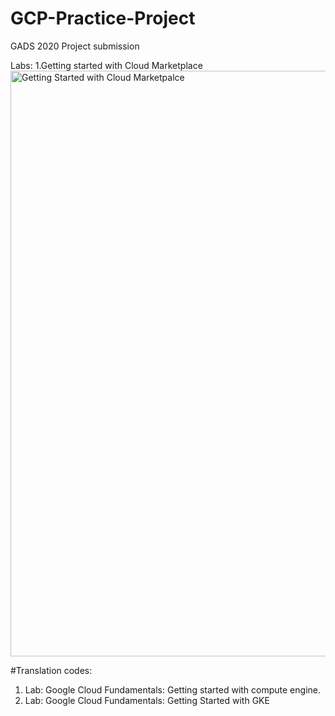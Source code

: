 # GCP-Practice-Project
GADS 2020 Project submission

Labs:
1.Getting started with Cloud Marketplace
<img width="937" alt="Getting Started with Cloud Marketpalce" src="https://user-images.githubusercontent.com/54111426/92787497-73708d00-f3a9-11ea-93db-22a9bfff9415.png">



#Translation codes:
   1. Lab: Google Cloud Fundamentals: Getting started with compute engine.
   2. Lab: Google Cloud Fundamentals: Getting Started with GKE


